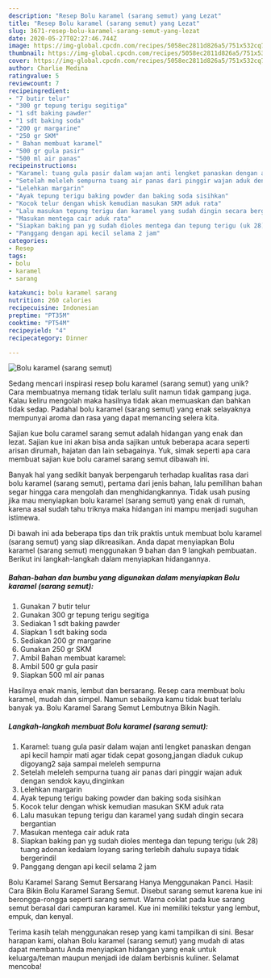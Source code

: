 ```yaml
---
description: "Resep Bolu karamel (sarang semut) yang Lezat"
title: "Resep Bolu karamel (sarang semut) yang Lezat"
slug: 3671-resep-bolu-karamel-sarang-semut-yang-lezat
date: 2020-05-27T02:27:46.744Z
image: https://img-global.cpcdn.com/recipes/5058ec2811d826a5/751x532cq70/bolu-karamel-sarang-semut-foto-resep-utama.jpg
thumbnail: https://img-global.cpcdn.com/recipes/5058ec2811d826a5/751x532cq70/bolu-karamel-sarang-semut-foto-resep-utama.jpg
cover: https://img-global.cpcdn.com/recipes/5058ec2811d826a5/751x532cq70/bolu-karamel-sarang-semut-foto-resep-utama.jpg
author: Charlie Medina
ratingvalue: 5
reviewcount: 7
recipeingredient:
- "7 butir telur"
- "300 gr tepung terigu segitiga"
- "1 sdt baking pawder"
- "1 sdt baking soda"
- "200 gr margarine"
- "250 gr SKM"
- " Bahan membuat karamel"
- "500 gr gula pasir"
- "500 ml air panas"
recipeinstructions:
- "Karamel: tuang gula pasir dalam wajan anti lengket panaskan dengan api kecil hampir mati agar tidak cepat gosong,jangan diaduk cukup digoyang2 saja sampai meleleh sempurna"
- "Setelah meleleh sempurna tuang air panas dari pinggir wajan aduk dengan sendok kayu,dinginkan"
- "Lelehkan margarin"
- "Ayak tepung terigu baking powder dan baking soda sisihkan"
- "Kocok telur dengan whisk kemudian masukan SKM aduk rata"
- "Lalu masukan tepung terigu dan karamel yang sudah dingin secara bergantian"
- "Masukan mentega cair aduk rata"
- "Siapkan baking pan yg sudah dioles mentega dan tepung terigu (uk 28) tuang adonan kedalam loyang saring terlebih dahulu supaya tidak bergerindil"
- "Panggang dengan api kecil selama 2 jam"
categories:
- Resep
tags:
- bolu
- karamel
- sarang

katakunci: bolu karamel sarang 
nutrition: 260 calories
recipecuisine: Indonesian
preptime: "PT35M"
cooktime: "PT54M"
recipeyield: "4"
recipecategory: Dinner

---
```



![Bolu karamel (sarang semut)](https://img-global.cpcdn.com/recipes/5058ec2811d826a5/751x532cq70/bolu-karamel-sarang-semut-foto-resep-utama.jpg)

Sedang mencari inspirasi resep bolu karamel (sarang semut) yang unik? Cara membuatnya memang tidak terlalu sulit namun tidak gampang juga. Kalau keliru mengolah maka hasilnya tidak akan memuaskan dan bahkan tidak sedap. Padahal bolu karamel (sarang semut) yang enak selayaknya mempunyai aroma dan rasa yang dapat memancing selera kita.

Sajian kue bolu caramel sarang semut adalah hidangan yang enak dan lezat. Sajian kue ini akan bisa anda sajikan untuk beberapa acara seperti arisan dirumah, hajatan dan lain sebagainya. Yuk, simak seperti apa cara membuat sajian kue bolu caramel sarang semut dibawah ini.

Banyak hal yang sedikit banyak berpengaruh terhadap kualitas rasa dari bolu karamel (sarang semut), pertama dari jenis bahan, lalu pemilihan bahan segar hingga cara mengolah dan menghidangkannya. Tidak usah pusing jika mau menyiapkan bolu karamel (sarang semut) yang enak di rumah, karena asal sudah tahu triknya maka hidangan ini mampu menjadi suguhan istimewa.


Di bawah ini ada beberapa tips dan trik praktis untuk membuat bolu karamel (sarang semut) yang siap dikreasikan. Anda dapat menyiapkan Bolu karamel (sarang semut) menggunakan 9 bahan dan 9 langkah pembuatan. Berikut ini langkah-langkah dalam menyiapkan hidangannya.

<!--inarticleads1-->

##### Bahan-bahan dan bumbu yang digunakan dalam menyiapkan Bolu karamel (sarang semut):

1. Gunakan 7 butir telur
1. Gunakan 300 gr tepung terigu segitiga
1. Sediakan 1 sdt baking pawder
1. Siapkan 1 sdt baking soda
1. Sediakan 200 gr margarine
1. Gunakan 250 gr SKM
1. Ambil  Bahan membuat karamel:
1. Ambil 500 gr gula pasir
1. Siapkan 500 ml air panas


Hasilnya enak manis, lembut dan bersarang. Resep cara membuat bolu karamel, mudah dan simpel. Namun sebaiknya kamu tidak buat terlalu banyak ya. Bolu Karamel Sarang Semut Lembutnya Bikin Nagih. 

<!--inarticleads2-->

##### Langkah-langkah membuat Bolu karamel (sarang semut):

1. Karamel: tuang gula pasir dalam wajan anti lengket panaskan dengan api kecil hampir mati agar tidak cepat gosong,jangan diaduk cukup digoyang2 saja sampai meleleh sempurna
1. Setelah meleleh sempurna tuang air panas dari pinggir wajan aduk dengan sendok kayu,dinginkan
1. Lelehkan margarin
1. Ayak tepung terigu baking powder dan baking soda sisihkan
1. Kocok telur dengan whisk kemudian masukan SKM aduk rata
1. Lalu masukan tepung terigu dan karamel yang sudah dingin secara bergantian
1. Masukan mentega cair aduk rata
1. Siapkan baking pan yg sudah dioles mentega dan tepung terigu (uk 28) tuang adonan kedalam loyang saring terlebih dahulu supaya tidak bergerindil
1. Panggang dengan api kecil selama 2 jam


Bolu Karamel Sarang Semut Bersarang Hanya Menggunakan Panci. Hasil: Cara Bikin Bolu Karamel Sarang Semut. Disebut sarang semut karena kue ini berongga-rongga seperti sarang semut. Warna coklat pada kue sarang semut berasal dari campuran karamel. Kue ini memiliki tekstur yang lembut, empuk, dan kenyal. 

Terima kasih telah menggunakan resep yang kami tampilkan di sini. Besar harapan kami, olahan Bolu karamel (sarang semut) yang mudah di atas dapat membantu Anda menyiapkan hidangan yang enak untuk keluarga/teman maupun menjadi ide dalam berbisnis kuliner. Selamat mencoba!
